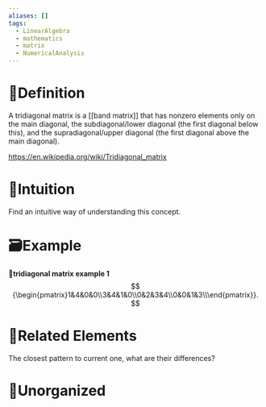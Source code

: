 ```yaml
---
aliases: []
tags:
  - LinearAlgebra
  - mathematics
  - matrix
  - NumericalAnalysis
---
```



# 📝Definition
A tridiagonal matrix is a [[band matrix]] that has nonzero elements only on the main diagonal, the subdiagonal/lower diagonal (the first diagonal below this), and the supradiagonal/upper diagonal (the first diagonal above the main diagonal).

https://en.wikipedia.org/wiki/Tridiagonal_matrix
# 🧠Intuition
Find an intuitive way of understanding this concept.

# 🗃Example
**📩tridiagonal matrix example 1**
$$
{\begin{pmatrix}1&4&0&0\\3&4&1&0\\0&2&3&4\\0&0&1&3\\\end{pmatrix}}.
$$



# 🌱Related Elements
The closest pattern to current one, what are their differences?


# 🍂Unorganized